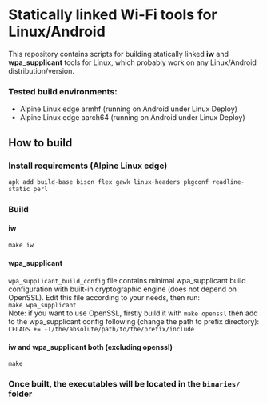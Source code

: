 # Statically linked Wi-Fi tools for Linux/Android
This repository contains scripts for building statically linked **iw** and **wpa_supplicant** tools for Linux, which probably work on any Linux/Android distribution/version.
### Tested build environments:
* Alpine Linux edge armhf (running on Android under Linux Deploy)
* Alpine Linux edge aarch64 (running on Android under Linux Deploy)
## How to build
### Install requirements (Alpine Linux edge)
```
apk add build-base bison flex gawk linux-headers pkgconf readline-static perl
```
### Build
#### iw
`make iw`

#### wpa_supplicant
`wpa_supplicant_build_config` file contains minimal wpa_supplicant build configuration with built-in cryptographic engine (does not depend on OpenSSL). Edit this file according to your needs, then run:  
`make wpa_supplicant`  
Note: if you want to use OpenSSL, firstly build it with `make openssl` then add to the wpa_supplicant config following (change the path to prefix directory):  
`CFLAGS += -I/the/absolute/path/to/the/prefix/include`
#### iw and wpa_supplicant both (excluding openssl)
`make`  
### Once built, the executables will be located in the `binaries/` folder